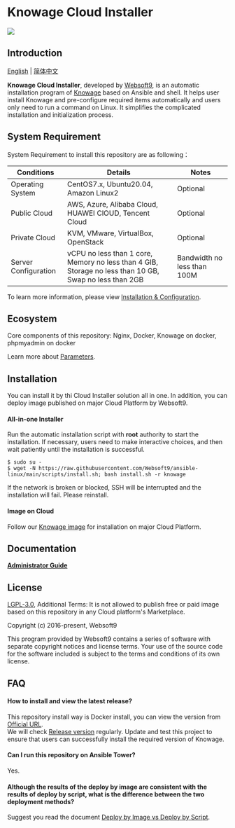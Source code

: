 # Knowage Cloud Installer

![](https://libs.websoft9.com/common/websott9-cloud-installer.png) 

## Introduction

[English](/README.md) | [简体中文](/README-zh.md)  

**Knowage Cloud Installer**, developed by [Websoft9](https://www.websoft9.com), is an automatic installation program of [Knowage](https://www.knowage-suite.com/site/) based on Ansible and shell. It helps user install Knowage and pre-configure required items automatically and users only need to run a command on Linux. It simplifies the complicated installation and initialization process.  

## System Requirement

System Requirement to install this repository are as following：

| Conditions       | Details                               | Notes                |
| ------------------- | --------------------------------| -------------------- |
| Operating System   | CentOS7.x, Ubuntu20.04, Amazon Linux2 | Optional                 |
| Public Cloud     | AWS, Azure, Alibaba Cloud, HUAWEI ClOUD, Tencent Cloud    | Optional                 |
| Private Cloud     | KVM, VMware, VirtualBox, OpenStack    | Optional                 |
| Server Configuration | vCPU no less than 1 core, Memory no less than 4 GIB, Storage no less than 10 GB, Swap no less than 2GB |Bandwidth no less than 100M|

To learn more information, please view [Installation & Configuration](https://github.com/KnowageLabs/Knowage-Documentation/blob/master/installation-guide/requirements.rst).

## Ecosystem

Core components of this repository:  Nginx, Docker, Knowage on docker, phpmyadmin on docker

Learn more about [Parameters](/docs/stack-components.md).

## Installation

You can install it by thi Cloud Installer solution all in one. In addition, you can deploy image published on major Cloud Platform by Websoft9.

#### All-in-one Installer

Run the automatic installation script with **root** authority to start the installation. If necessary, users need to make interactive choices, and then wait patiently until the installation is successful.

```
$ sudo su -
$ wget -N https://raw.githubusercontent.com/Websoft9/ansible-linux/main/scripts/install.sh; bash install.sh -r knowage
```

If the network is broken or blocked, SSH will be interrupted and the installation will fail. Please reinstall.

#### Image on Cloud 

Follow our [Knowage image](https://apps.websoft9.com/knowage) for installation on major Cloud Platform.

## Documentation

**[Administrator Guide](https://support.websoft9.com/docs/knowage)** 

## License

[LGPL-3.0](/License.md), Additional Terms: It is not allowed to publish free or paid image based on this repository in any Cloud platform's Marketplace.

Copyright (c) 2016-present, Websoft9

This program provided by Websoft9 contains a series of software with separate copyright notices and license terms. Your use of the source code for the software included is subject to the terms and conditions of its own license.

## FAQ

#### How to install and view the latest release?

This repository install way is Docker install, you can  view the version from [Official URL](https://hub.docker.com/r/knowagelabs/knowage-server-docker/tags?page=1&ordering=last_updated).  
We will check [Release version](https://github.com/Websoft9/ansible-knowage/releases) regularly. Update and test this project to ensure that users can successfully install the required version of Knowage.

#### Can I run this repository on Ansible Tower? 

Yes.

#### Although the results of the deploy by image are consistent with the results of deploy by script, what is the difference between the two deployment methods?

Suggest you read the document [Deploy by Image vs Deploy by Script](https://support.websoft9.com/docs/faq/bz-product.html#deployment-comparison).

